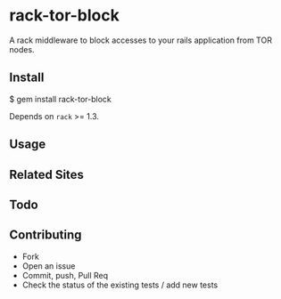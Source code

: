 # rack-tor-block

A rack middleware to block accesses to your rails application from TOR nodes.

## Install

  $ gem install rack-tor-block

Depends on `rack` >= 1.3.

## Usage


## Related Sites


## Todo

## Contributing
 
* Fork
* Open an issue
* Commit, push, Pull Req
* Check the status of the existing tests / add new tests